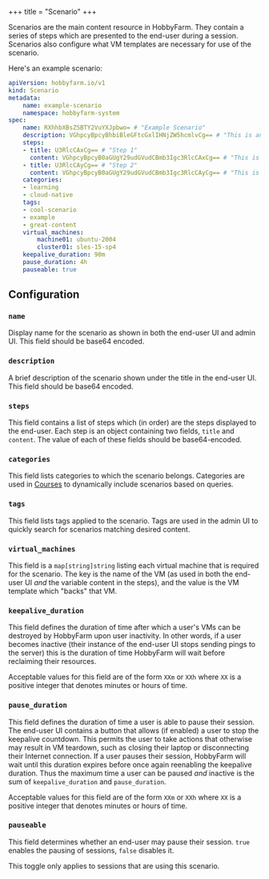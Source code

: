 +++
title = "Scenario"
+++

Scenarios are the main content resource in HobbyFarm. They contain a series of steps which are presented to the end-user during a session. Scenarios also configure what VM templates are necessary for use of the scenario.

Here's an example scenario:
```yaml
apiVersion: hobbyfarm.io/v1
kind: Scenario
metadata:
    name: example-scenario
    namespace: hobbyfarm-system
spec:
    name: RXhhbXBsZSBTY2VuYXJpbwo= # "Example Scenario"
    description: VGhpcyBpcyBhbiBleGFtcGxlIHNjZW5hcmlvCg== # "This is an example scenario"
    steps:
    - title: U3RlcCAxCg== # "Step 1"
      content: VGhpcyBpcyB0aGUgY29udGVudCBmb3Igc3RlcCAxCg== # "This is the content for step 1"
    - title: U3RlcCAyCg== # "Step 2"
      content: VGhpcyBpcyB0aGUgY29udGVudCBmb3Igc3RlcCAyCg== # "This is the content for step 2"
    categories:
    - learning
    - cloud-native
    tags:
    - cool-scenario
    - example
    - great-content
    virtual_machines:
        machine01: ubuntu-2004
        cluster01: sles-15-sp4
    keepalive_duration: 90m 
    pause_duration: 4h
    pauseable: true
```

## Configuration

### `name`

Display name for the scenario as shown in both the end-user UI and admin UI. This field should be base64 encoded.

### `description`

A brief description of the scenario shown under the title in the end-user UI. This field should be base64 encoded. 

### `steps`

This field contains a list of steps which (in order) are the steps displayed to the end-user. Each step is an object containing two fields, `title` and `content`. The value of each of these fields should be base64-encoded. 

### `categories`

This field lists categories to which the scenario belongs. Categories are used in [Courses](course.md) to dynamically include scenarios based on queries.

### `tags`

This field lists tags applied to the scenario. Tags are used in the admin UI to quickly search for scenarios matching desired content. 

### `virtual_machines`

This field is a `map[string]string` listing each virtual machine that is required for the scenario. The key is the name of the VM (as used in both the end-user UI *and* the variable content in the steps), and the value is the VM template which "backs" that VM. 

### `keepalive_duration`

This field defines the duration of time after which a user's VMs can be destroyed by HobbyFarm upon user inactivity. In other words, if a user becomes inactive (their instance of the end-user UI stops sending pings to the server) this is the duration of time HobbyFarm will wait before reclaiming their resources. 

Acceptable values for this field are of the form `XXm` or `XXh` where `XX` is a positive integer that denotes minutes or hours of time. 

### `pause_duration`

This field defines the duration of time a user is able to pause their session. The end-user UI contains a button that allows (if enabled) a user to stop the keepalive countdown. This permits the user to take actions that otherwise may result in VM teardown, such as closing their laptop or disconnecting their Internet connection. If a user pauses their session, HobbyFarm will wait until this duration expires before once again reenabling the keepalive duration. Thus the maximum time a user can be paused _and_ inactive is the sum of `keepalive_duration` and `pause_duration`.

Acceptable values for this field are of the form `XXm` or `XXh` where `XX` is a positive integer that denotes minutes or hours of time. 

### `pauseable`

This field determines whether an end-user may pause their session. `true` enables the pausing of sessions, `false` disables it.

This toggle only applies to sessions that are using this scenario. 